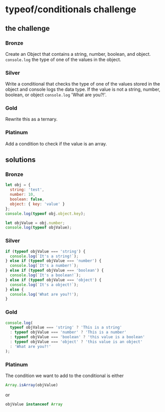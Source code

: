 # typeof/conditionals challenge

## the challenge

### Bronze

Create an Object that contains a string, number, boolean, and object.
`console.log` the type of one of the values in the object.

### Silver

Write a conditional that checks the type of one of the values stored in the object and console logs the data type. If the value is not a string, number, boolean, or object `console.log` 'What are you?!'.

### Gold

Rewrite this as a ternary.

### Platinum

Add a condition to check if the value is an array.





## solutions

### Bronze

```js
let obj = {
  string: 'test',
  number: 10,
  boolean: false,
  object: { key: 'value' }
};
console.log(typeof obj.object.key);

let objValue = obj.number;
console.log(typeof objValue);
```

### Silver

```js
if (typeof objValue === 'string') {
  console.log(`It's a string!`);
} else if (typeof objValue === 'number') {
  console.log(`It's a number!`);
} else if (typeof objValue === 'boolean') {
  console.log(`It's a boolean!`);
} else if (typeof objValue === 'object') {
  console.log(`It's a object!`);
} else {
  console.log('What are you?!');
}
```

### Gold

```js
console.log(
  typeof objValue === 'string' ? 'This is a string' 
  : typeof objValue === 'number' ? 'This is a number'
  : typeof objValue === 'boolean' ? 'this value is a boolean'
  : typeof objValue === 'object' ? 'this value is an object'
  : 'What are you?!'
);
```

### Platinum

The condition we want to add to the conditional is either
```js
Array.isArray(objValue)
```
or 
```js
objValue instanceof Array
```